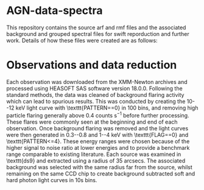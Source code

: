 # AGN-data-spectra

This repository contains the source arf and rmf files and the associated background and grouped spectral files for swift reporduction and further work. Details of how these files were created are as follows:

# Observations and data reduction
Each observation was downloaded from the XMM-Newton archives and processed using HEASOFT SAS software version 18.0.0. Following the standard methods, the data was cleaned of background flaring activity which can lead to spurious results. This was conducted by creating the 10--12 keV light curve with \texttt{PATTERN==0} in 100 bins, and removing high particle flaring generally above 0.4 counts s$^{-1}$ before further processing. These flares were commonly seen at the beginning and end of each observation. Once background flaring was removed and the light curves were then generated in 0.3--0.8 and 1--4 keV with \texttt{FLAG==0} and \texttt{PATTERN<=4}. These energy ranges were chosen because of the higher signal to noise ratio at lower energies and to provide a benchmark range comparable to existing literature. Each source was examined in \texttt{ds9} and extracted using a radius of 35 arcsecs. The associated background was selected with the same radius far from the source, whilst remaining on the same CCD chip to create background subtracted soft and hard photon light curves in 10s bins. 
